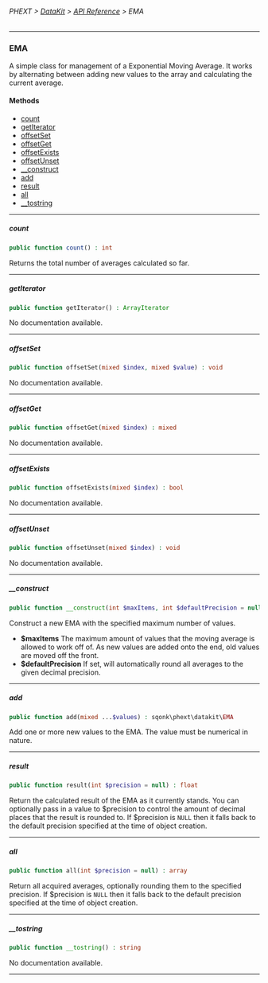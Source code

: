 ###### PHEXT > [DataKit](../README.md) > [API Reference](index.md) > EMA
------
### EMA
A simple class for management of a Exponential Moving Average. It works by alternating between adding new values to the array and calculating the current average.
#### Methods
- [count](#count)
- [getIterator](#getiterator)
- [offsetSet](#offsetset)
- [offsetGet](#offsetget)
- [offsetExists](#offsetexists)
- [offsetUnset](#offsetunset)
- [__construct](#__construct)
- [add](#add)
- [result](#result)
- [all](#all)
- [__tostring](#__tostring)

------
##### count
```php
public function count() : int
```
Returns the total number of averages calculated so far.


------
##### getIterator
```php
public function getIterator() : ArrayIterator
```
No documentation available.


------
##### offsetSet
```php
public function offsetSet(mixed $index, mixed $value) : void
```
No documentation available.


------
##### offsetGet
```php
public function offsetGet(mixed $index) : mixed
```
No documentation available.


------
##### offsetExists
```php
public function offsetExists(mixed $index) : bool
```
No documentation available.


------
##### offsetUnset
```php
public function offsetUnset(mixed $index) : void
```
No documentation available.


------
##### __construct
```php
public function __construct(int $maxItems, int $defaultPrecision = null) 
```
Construct a new EMA with the specified maximum number of values.

- **$maxItems** The maximum amount of values that the moving average is allowed to work off of. As new values are added onto the end, old values are moved off the front.
- **$defaultPrecision** If set, will automatically round all averages to the given decimal precision.


------
##### add
```php
public function add(mixed ...$values) : sqonk\phext\datakit\EMA
```
Add one or more new values to the EMA. The value must be numerical in nature.


------
##### result
```php
public function result(int $precision = null) : float
```
Return the calculated result of the EMA as it currently stands. You can optionally pass in a value to $precision to control the amount of decimal places that the result is rounded to. If $precision is `NULL` then it falls back to the default precision specified at the time of object creation.


------
##### all
```php
public function all(int $precision = null) : array
```
Return all acquired averages, optionally rounding them to the specified precision. If $precision is `NULL` then it falls back to the default precision specified at the time of object creation.


------
##### __tostring
```php
public function __tostring() : string
```
No documentation available.


------
